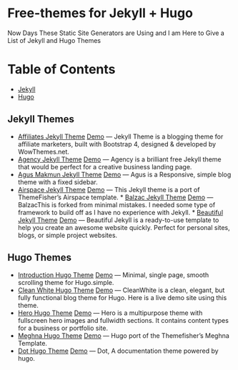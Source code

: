 # Free-themes for Jekyll + Hugo
Now Days These Static Site Generators are Using and I am Here to Give a List of Jekyll and Hugo Themes

Table of Contents
=================
   * [Jekyll](#jekyll)
   * [Hugo](#hugo)


## Jekyll Themes
  
  * [Affiliates Jekyll Theme](https://wowthemesnet.github.com/affiliates-jekyll-theme/) [Demo](https://wowthemesnet.github.io/affiliates-jekyll-theme/) — Jekyll Theme is a blogging theme for affiliate marketers, built with Bootstrap 4, designed & developed by WowThemes.net.
  * [Agency Jekyll Theme](https://github.com/y7kim/agency-jekyll-theme) [Demo](https://wowthemesnet.github.io/affiliates-jekyll-theme/) — Agency is a brilliant free Jekyll theme that would be perfect for a creative business landing page.
  * [Agus Makmun Jekyll Theme](https://github.com/agusmakmun/agusmakmun.github.io) [Demo](https://agusmakmun.github.io/) — Agus is a Responsive, simple blog theme with a fixed sidebar.
   * [Airspace Jekyll Theme](https://github.com/ndrewtl/airspace-jekyll) [Demo](https://github.com/ndrewtl/airspace-jekyll) — This Jekyll theme is a port of ThemeFisher’s Airspace template.
    * [Balzac Jekyll Theme](https://github.com/ColeTownsend/Balzac-for-Jekyll) [Demo](http://jekyll.gtat.me/) — BalzacThis is forked from minimal mistakes. I needed some type of framework to build off as I have no experience with Jekyll.
    * [Beautiful Jekyll Theme](https://github.com/daattali/beautiful-jekyll) [Demo](http://deanattali.com/beautiful-jekyll/) — Beautiful Jekyll is a ready-to-use template to help you create an awesome website quickly. Perfect for personal sites, blogs, or simple project websites.
    
## Hugo Themes
  
  * [Introduction Hugo Theme](https://github.com/vickylai/hugo-theme-introduction) [Demo](https://themes.gohugo.io/theme/hugo-theme-introduction/) — Minimal, single page, smooth scrolling theme for Hugo.simple.
   * [Clean White Hugo Theme](https://github.com/zhaohuabing/hugo-theme-cleanwhite) [Demo](https://themes.gohugo.io/theme/hugo-theme-cleanwhite/) — CleanWhite is a clean, elegant, but fully functional blog theme for Hugo. Here is a live demo site using this theme.
   * [Hero Hugo Theme](https://github.com/jugglerx/hugo-hero-theme) [Demo](https://themes.gohugo.io/theme/hugo-hero-theme/) — Hero is a multipurpose theme with fullscreen hero images and fullwidth sections. It contains content types for a business or portfolio site.
   * [Meghna Hugo Theme](https://github.com/themefisher/meghna-hugo) [Demo](https://themes.gohugo.io/theme/meghna-hugo/) — Hugo port of the Themefisher’s Meghna Template.
   * [Dot Hugo Theme](https://gethugothemes.com/) [Demo](https://themes.gohugo.io/theme/dot-hugo-documentation-theme/) — Dot, A documentation theme powered by hugo.
   
